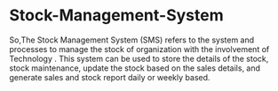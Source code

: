 # Stock-Management-System
So,The Stock Management System (SMS) refers to the system and processes to manage the stock of organization with the involvement of Technology . This system can be used to store the details of the stock, stock maintenance, update the stock based on the sales details, and generate sales and stock report daily or weekly based.
